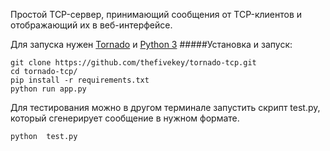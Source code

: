 Простой TCP-сервер, принимающий сообщения от TCP-клиентов и отображающий их в веб-интерфейсе.

Для запуска нужен [Tornado](http://www.tornadoweb.org/en/stable/) и [Python 3](https://www.python.org/downloads/) 
#####Установка и запуск:
```shell
git clone https://github.com/thefivekey/tornado-tcp.git
cd tornado-tcp/
pip install -r requirements.txt
python run app.py
```
Для тестирования можно в другом терминале запустить скрипт test.py, который сгенерирует сообщение в нужном формате.
```shell
python  test.py
```

